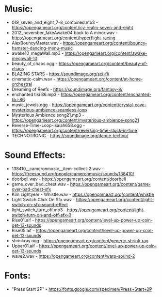 
# Music:
- 019_seven_and_eight_7-8_combined.mp3 - https://opengameart.org/content/icy-realm-seven-and-eight
- 2012_november_fakeAwake04 back to A minor.wav - https://opengameart.org/content/hyperflight-racing
- AlexBouncyMaster.wav - https://opengameart.org/content/bouncy-hamster-dancing-menu-music
- awake10_megaWall.mp3 - https://opengameart.org/content/awake-megawall-10
- beauty_of_chaos.ogg - https://opengameart.org/content/beauty-of-chaos
- BLAZING STARS - https://soundimage.org/sci-fi/
- cinematic-calm.wav - https://opengameart.org/content/at-home-orchestral
- Dreaming of Reefs - https://soundimage.org/fantasy-8/
- enchanted tiki 86.mp3 - https://opengameart.org/content/enchanted-tiki-86
- music_jewels.ogg - https://opengameart.org/content/crystal-cave-mysterious-ambience-seamless-loop
- Mysterious Ambience song21.mp3 - https://opengameart.org/content/mysterious-ambience-song21
- Reverse-Time-Loop-isaiah658.ogg - https://opengameart.org/content/reversing-time-stuck-in-time
- TECHNOTRONIC - https://soundimage.org/dance-techno/
    
# Sound Effects:
- 138410__cameronmusic__item-collect-2.wav - https://freesound.org/people/cameronmusic/sounds/138410/
- doorbell.wav - https://opengameart.org/content/doorbell
- game_over_bad_chest.wav - https://opengameart.org/content/game-over-bad-chest-sfx
- Kim Lightyear - Whistle.wav - https://opengameart.org/content/whistle
- Light Switch Click On Sfx.wav - https://opengameart.org/content/light-switch-on-sfx-sound-effect
- light_switch_turn_off.mp3 - https://opengameart.org/content/light-switch-turn-on-and-off-sfx-0
- Rise01.aif - https://opengameart.org/content/level-up-power-up-coin-get-13-sounds
- Rise05.aif - https://opengameart.org/content/level-up-power-up-coin-get-13-sounds
- shrinkray.ogg - https://opengameart.org/content/generic-shrink-ray
- Upper01.aif - https://opengameart.org/content/level-up-power-up-coin-get-13-sounds
- wave2.wav - https://opengameart.org/content/warp-sound-2

# Fonts:
- "Press Start 2P" - https://fonts.google.com/specimen/Press+Start+2P
